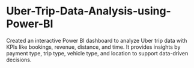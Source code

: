 # Uber-Trip-Data-Analysis-using-Power-BI
Created an interactive Power BI dashboard to analyze Uber trip data with KPIs like bookings, revenue, distance, and time. It provides insights by payment type, trip type, vehicle type, and location to support data-driven decisions.

